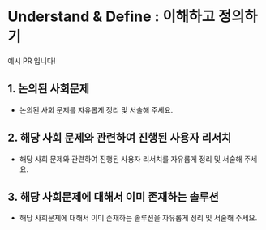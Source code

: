 # Understand & Define : 이해하고 정의하기
예시 PR 입니다!
## 1. 논의된 사회문제
- 논의된 사회 문제를 자유롭게 정리 및 서술해 주세요. 
## 2. 해당 사회 문제와 관련하여 진행된 사용자 리서치
- 해당 사회 문제와 관련하여 진행된 사용자 리서치를 자유롭게 정리 및 서술해 주세요. 
## 3. 해당 사회문제에 대해서 이미 존재하는 솔루션
- 해당 사회문제에 대해서 이미 존재하는 솔루션을 자유롭게 정리 및 서술해 주세요. 
